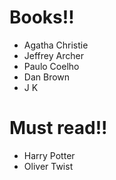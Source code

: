 # Books!!
- Agatha Christie
- Jeffrey Archer
- Paulo Coelho
- Dan Brown
- J K


# Must read!!
- Harry Potter
- Oliver Twist
